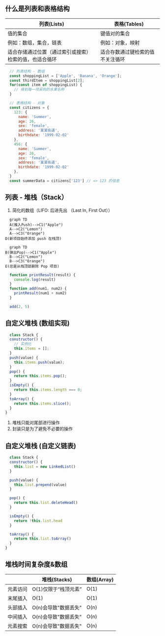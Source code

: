 ## 什么是列表和表格结构

| 列表(Lists) | 表格(Tables) |
| ---- | ---- |
| 值的集合 | 键值对的集合 |
| 例如：数组，集合，链表 | 例如：对象，映射 |
| 适合存储通过位置（通过索引或搜索）检索的值，也适合循环 | 适合存数通过键检索的值 不关注循环 |

```javascript
  // 列表结构 - 数组
  const shoppingList = ['Apple', 'Banana', 'Orange'];
  const thirdItem = shoppingList[2];
  for(const item of shoppingList) {
    // 得到每一项采购的水果名称
  }

  // 表格结构 - 对象
  const citizens = {
    123: {
      name: 'Summer',
      age: 26,
      sex: 'female',
      address: '某某街道',
      birthdate: '1999-02-02'
    },
    456: {
      name: 'Summer',
      age: 26,
      sex: 'female',
      address: '某某街道',
      birthdate: '1999-02-02'
    },
  }
  const summerData = citizens['123'] // => 123 的信息
```
## 列表 - 堆栈（Stack）
1. 简化的数组（LIFO: 后进先出 （Last In, First Out））
  ```mermaid
	graph TD
	A(推入Push)-->C1("Apple")
	A-->C2("Lemon")
	A-->C3("Orange")
  D(新项目始终添加 push 在栈顶)
  ```
  ```mermaid
	graph TD
  B(弹出Pop)-->C1("Apple")
	B-->C2("Lemon")
	B-->C3("Orange")
  E(总是从栈顶部删除 Pop 项目)
  ```
  ```javascript
    function printResult(result) {
      console.log(result)
    }
    function add(num1, num2) {
      printResult(num1 + num2)
    }

    add(2, 5)
  ```

## 自定义堆栈 (数组实现)
```javascript
  class Stack {
  constructor() {
    // 实例化
    this.items = [];
  }
  push(value) {
    this.items.push(value);
  }
  pop() {
    return this.items.pop();
  }
  isEmpty() {
    return this.items.length === 0;
  }
  toArray() {
    return this.items.slice();
  }
}
```
1. 堆栈只能对尾部进行操作
2. 封装只是为了避免不必要的操作

## 自定义堆栈 (自定义链表)

```javascript
  class Stack {
  constructor() {
    this.list = new LinkedList()
  }

  push(value) {
    this.list.prepend(value)
  }

  pop() {
    return this.list.deleteHead()
  }

  isEmpty() {
    return !this.list.head
  }

  toArray() {
    return this.list.toArray()
  }
}
```

## 堆栈时间复杂度&数组
|  | 堆栈(Stacks) | 数组(Array) |
| ---- | ---- | ---- |
| 元素访问 | O(1)仅限于“栈顶元素” | O(1) |
| 末尾插入 | O(1) | O(1) |
| 头部插入 | O(n)会导致"数据丢失" | O(n) |
| 中间插入 | O(n)会导致"数据丢失" | O(n) |
| 元素搜索 | O(n)会导致"数据丢失" | O(n) |

